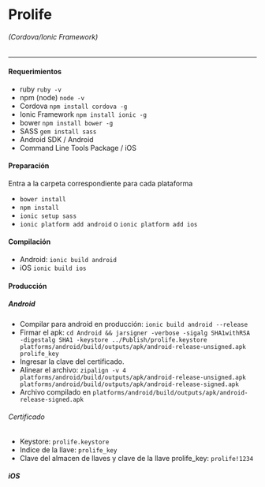 # Prolife
###### (Cordova/Ionic Framework)
---
#### Requerimientos
* ruby `ruby -v`
* npm (node) `node -v`
* Cordova `npm install cordova -g`
* Ionic Framework `npm install ionic -g`
* bower `npm install bower -g`
* SASS `gem install sass`
* Android SDK / Android
* Command Line Tools Package / iOS

#### Preparación
Entra a la carpeta correspondiente para cada plataforma

* `bower install`
* `npm install`
* `ionic setup sass`
* `ionic platform add android` o `ionic platform add ios`

#### Compilación
* Android: `ionic build android`
* iOS `ionic build ios`

#### Producción
##### Android
* Compilar para android en producción: `ionic build android --release`
* Firmar el apk: `cd Android && jarsigner -verbose -sigalg SHA1withRSA -digestalg SHA1 -keystore ../Publish/prolife.keystore platforms/android/build/outputs/apk/android-release-unsigned.apk prolife_key`
* Ingresar la clave del certificado.
* Alinear el archivo: `zipalign -v 4 platforms/android/build/outputs/apk/android-release-unsigned.apk platforms/android/build/outputs/apk/android-release-signed.apk`
* Archivo compilado en `platforms/android/build/outputs/apk/android-release-signed.apk`

###### Certificado
* Keystore: `prolife.keystore`
* Indice de la llave: `prolife_key`
* Clave del almacen de llaves y clave de la llave prolife_key: `prolife!1234`

##### iOS 